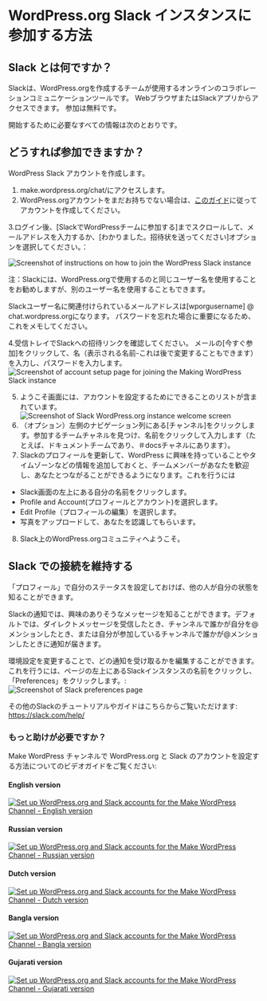 
# WordPress.org Slack インスタンスに参加する方法

## Slack とは何ですか？

Slackは、WordPress.orgを作成するチームが使用するオンラインのコラボレーションコミュニケーションツールです。 WebブラウザまたはSlackアプリからアクセスできます。 参加は無料です。

開始するために必要なすべての情報は次のとおりです。

## どうすれば参加できますか？

WordPress Slack アカウントを作成します。
1. make.wordpress.org/chat/にアクセスします。
2. WordPress.orgアカウントをまだお持ちでない場合は、[このガイド](https://github.com/WordPress/contributor-day-handbook/blob/master/*Start%20Here%20-%20General%20Guides/How%20to%20get%20a%20WordPress.org%20account.md)に従ってアカウントを作成してください。 

3.ログイン後、[SlackでWordPressチームに参加する]までスクロールして、メールアドレスを入力するか、[わかりました。招待状を送ってください]オプションを選択してください。：

  ![Screenshot of instructions on how to join the WordPress Slack instance](https://github.com/WordPress/contributor-day-handbook/blob/master/images/slack%20invitation%20link_en.png)
  
注：Slackには、WordPress.orgで使用するのと同じユーザー名を使用することをお勧めしますが、別のユーザー名を使用することもできます。

Slackユーザー名に関連付けられているメールアドレスは[wporgusername] @ chat.wordpress.orgになります。 パスワードを忘れた場合に重要になるため、これをメモしてください。

4.受信トレイでSlackへの招待リンクを確認してください。 メールの[今すぐ参加]をクリックして、名（表示される名前-これは後で変更することもできます）を入力し、パスワードを入力します。
  ![Screenshot of account setup page for joining the Making WordPress Slack instance](https://github.com/WordPress/contributor-day-handbook/blob/master/images/slack%20account%20creation_EN.png)

5. ようこそ画面には、アカウントを設定するためにできることのリストが含まれています。 ![Screenshot of Slack WordPress.org instance welcome screen](https://github.com/WordPress/contributor-day-handbook/blob/master/images/Slack%20Welcome%20Screen_en.png)
6. （オプション）左側のナビゲーション列にある[チャンネル]をクリックします。参加するチームチャネルを見つけ、名前をクリックして入力します（たとえば、ドキュメントチームであり、＃docsチャネルにあります）。
7. Slackのプロフィールを更新して、WordPress に興味を持っていることやタイムゾーンなどの情報を追加しておくと、チームメンバーがあなたを歓迎し、あなたとつながることができるようになります。これを行うには
* Slack画面の左上にある自分の名前をクリックします。
* Profile and Account(プロフィールとアカウント)を選択します。
* Edit Profile（プロフィールの編集）を選択します。
* 写真をアップロードして、あなたを認識してもらいます。

8. Slack上のWordPress.orgコミュニティへようこそ。

## Slack での接続を維持する
「プロフィール」で自分のステータスを設定しておけば、他の人が自分の状態を知ることができます。

Slackの通知では、興味のありそうなメッセージを知ることができます。デフォルトでは、ダイレクトメッセージを受信したとき、チャンネルで誰かが自分を@メンションしたとき、または自分が参加しているチャンネルで誰かが@メンションしたときに通知が届きます。 

環境設定を変更することで、どの通知を受け取るかを編集することができます。これを行うには、ページの左上にあるSlackインスタンスの名前をクリックし、「Preferences」をクリックします。:
  ![Screenshot of Slack preferences page](https://github.com/WordPress/contributor-day-handbook/blob/master/images/Slack%20Preferences%20Setting_en.png)

その他のSlackのチュートリアルやガイドはこちらからご覧いただけます: https://slack.com/help/

### もっと助けが必要ですか？

Make WordPress チャンネルで WordPress.org と Slack のアカウントを設定する方法についてのビデオガイドをご覧ください:
 
#### English version
[![Set up WordPress.org and Slack accounts for the Make WordPress Channel - English version](https://i.ytimg.com/vi/XjO7sGhNJ9o/maxresdefault.jpg)](//www.youtube.com/watch?v=XjO7sGhNJ9o "Set up a WordPress.org and Slack account for the Make WordPress Channel - English version")
#### Russian version
[![Set up WordPress.org and Slack accounts for the Make WordPress Channel - Russian version](https://i.ytimg.com/vi/liBPJEyIe8k/maxresdefault.jpg)](//www.youtube.com/watch?v=liBPJEyIe8k "Set up a WordPress.org and Slack account for the Make WordPress Channel - Russian version")
#### Dutch version
[![Set up WordPress.org and Slack accounts for the Make WordPress Channel - Dutch version](https://i.ytimg.com/vi/T0vuo8tFeJg/maxresdefault.jpg)](//www.youtube.com/watch?v=T0vuo8tFeJg "Set up a WordPress.org and Slack account for the Make WordPress Channel - Dutch version")
#### Bangla version
[![Set up WordPress.org and Slack accounts for the Make WordPress Channel - Bangla version](https://i.ytimg.com/vi/Cldxz9ihia0/maxresdefault.jpg)](//www.youtube.com/watch?v=Cldxz9ihia0 "Set up a WordPress.org and Slack account for the Make WordPress Channel - Bangla version")
#### Gujarati version
[![Set up WordPress.org and Slack accounts for the Make WordPress Channel - Gujarati version](https://i.ytimg.com/vi/y6N0-On6fVc/maxresdefault.jpg)](//www.youtube.com/watch?v=y6N0-On6fVc "Set up a WordPress.org and Slack account for the Make WordPress Channel - Gujarati version")
